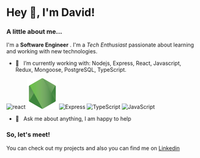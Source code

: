 <h1> Hey 👋, I'm David!</h1>
</h1>

### A little about me...
I'm a **Software Engineer** . I'm a *Tech Enthusiast* passionate about learning and working with new technologies.

- 🔭 &nbsp; I’m currently working with: Nodejs, Express, React, Javascript, Redux, Mongoose, PostgreSQL, TypeScript.<br/>
<img src="https://upload.wikimedia.org/wikipedia/commons/a/a7/React-icon.svg" alt="react" width=80/>
<img src="https://raw.githubusercontent.com/github/explore/80688e429a7d4ef2fca1e82350fe8e3517d3494d/topics/nodejs/nodejs.png" alt="node.js"  width=80/>
<img src="https://camo.githubusercontent.com/4da8fbe32d03f3cd0c099af887ce14d1bff01c3325501bae56bc5ca9563548f9/68747470733a2f2f65787465726e616c2d636f6e74656e742e6475636b6475636b676f2e636f6d2f69752f3f753d6874747073253341253246253246766563746f7269666965642e636f6d253246696d61676573253246657870726573732d6a732d69636f6e2d32302e706e6726663d31266e6f66623d31" alt="Express" width=80/>
<img src="https://camo.githubusercontent.com/f192ffd36405314e0a22dc1c4b399168ed5ca85a20926f6df130558eca2870a6/68747470733a2f2f75706c6f61642e77696b696d656469612e6f72672f77696b6970656469612f636f6d6d6f6e732f342f34632f547970657363726970745f6c6f676f5f323032302e737667" alt="TypeScript" width=80/>
<img src="https://camo.githubusercontent.com/5e4e512a9fba4d33300fa431e2c5fb07d476d5f15194bc75dfbf3da545f73e43/68747470733a2f2f63646e2e69636f6e73636f75742e636f6d2f69636f6e2f667265652f706e672d3235362f6a6176617363726970742d323735323134382d323238343936352e706e67" alt="JavaScript" width=80/>



- 💬 &nbsp; Ask me about anything, I am happy to help


### So, let's meet!
You can check out my projects and also you can find me on [Linkedin](https://www.linkedin.com/in/davidlongaron/)
